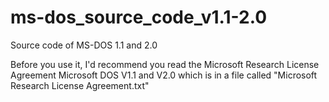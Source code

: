 # ms-dos_source_code_v1.1-2.0
Source code of MS-DOS 1.1 and 2.0

Before you use it, I'd recommend you read the Microsoft Research License Agreement Microsoft DOS V1.1 and V2.0 which is in a file called "Microsoft Research License Agreement.txt"
